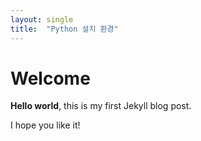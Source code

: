 ```yaml
---
layout: single
title:  "Python 설치 환경"
---
```


# Welcome

**Hello world**, this is my first Jekyll blog post.

I hope you like it!
